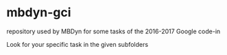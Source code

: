# mbdyn-gci
repository used by MBDyn for some tasks of the 2016-2017 Google code-in

Look for your specific task in the given subfolders
